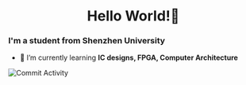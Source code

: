 <h1 align="center">Hello World!👋</h1>
<h3>I'm a student from Shenzhen University</h3>

- 🌱 I’m currently learning **IC designs, FPGA, Computer Architecture**

![Commit Activity](https://github.com/vast-zhong/vast-zhong/blob/main/graphs/contributors)
